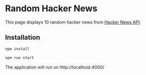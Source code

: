 # Random Hacker News

This page displays 10 random hacker news from [Hacker News API](https://github.com/HackerNews/API).

## Installation

```bash
npm install
```

```bash
npm run start
```

The application will run on http://localhost:4000/